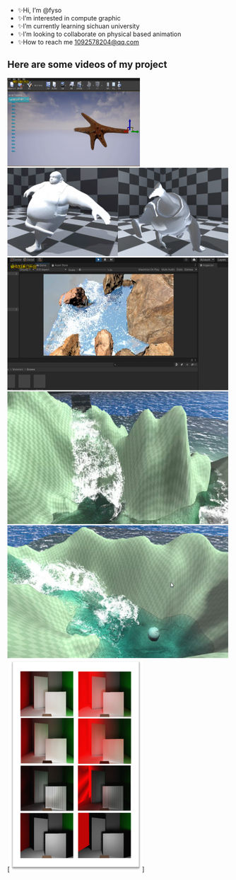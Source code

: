 - ✨Hi, I’m @fyso
- ✨I’m interested in compute graphic
- ✨I’m currently learning sichuan university
- ✨I’m looking to collaborate on physical based animation
- ✨How to reach me 1092578204@qq.com
## Here are some videos of my project
[<img src="https://github.com/fyso/fyso/blob/main/PBD%20Soft%20Body.png" width="300" height="200"/>](https://v.youku.com/v_show/id_XNTg4MzE3MDMwNA==.html)[<img src="https://github.com/fyso/fyso/blob/main/bone%20based%20Soft%20body.png" width="250" height="200"/>](https://v.youku.com/v_show/id_XNTg4NDIxOTE4MA==.html?spm=a2hbt.13141534.1_2.d_2&scm=20140719.manual.114461.video_XNTg4NDIxOTE4MA==)[<img src="https://github.com/fyso/fyso/blob/main/bone%20based%20Soft%20body-2.png" width="250" height="200"/>](https://v.youku.com/v_show/id_XNTg4NDIyMjM2NA==.html?spm=a2hbt.13141534.1_2.d_1&scm=20140719.manual.114461.video_XNTg4NDIyMjM2NA==)[<img src="https://github.com/fyso/fyso/blob/main/SPH%20Fluid.png" width="500" height="300"/>](https://v.youku.com/v_show/id_XNTg4MzE2NTU1Mg==.html?spm=a2hbt.13141534.1_2.d_0&scm=20140719.manual.114461.video_XNTg4MzE2NTU1Mg==)
[<img src="https://github.com/fyso/fyso/blob/main/Fluid-02.png" width="500" height="300"/>](https://v.youku.com/v_show/id_XNTg4MzE2NTQ4OA==.html?spm=a2hbt.13141534.1_2.d_4&scm=20140719.manual.114461.video_XNTg4MzE2NTQ4OA==)
[<img src="https://github.com/fyso/fyso/blob/main/Fluid-01.png" width="500" height="300"/>](https://v.youku.com/v_show/id_XNTg4MzE2NTQ2NA==.html?spm=a2hbt.13141534.1_2.d_3&scm=20140719.manual.114461.video_XNTg4MzE2NTQ2NA==)
[<img src="https://github.com/fyso/fyso/blob/main/%E5%9B%BE%E7%89%872.png" width="300" height="480"/>]
<!---
fyso/fyso is a ✨ special ✨ repository because its `README.md` (this file) appears on your GitHub profile.
You can click the Preview link to take a look at your changes.
--->
